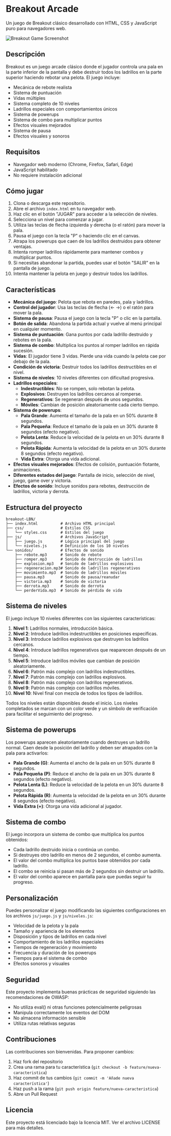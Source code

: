 # Breakout Arcade

Un juego de Breakout clásico desarrollado con HTML, CSS y JavaScript puro para navegadores web.

![Breakout Game Screenshot](screenshot.png)

## Descripción

Breakout es un juego arcade clásico donde el jugador controla una pala en la parte inferior de la pantalla y debe destruir todos los ladrillos en la parte superior haciendo rebotar una pelota. El juego incluye:

- Mecánica de rebote realista
- Sistema de puntuación
- Vidas múltiples
- Sistema completo de 10 niveles
- Ladrillos especiales con comportamientos únicos
- Sistema de powerups
- Sistema de combo para multiplicar puntos
- Efectos visuales mejorados
- Sistema de pausa
- Efectos visuales y sonoros

## Requisitos

- Navegador web moderno (Chrome, Firefox, Safari, Edge)
- JavaScript habilitado
- No requiere instalación adicional

## Cómo jugar

1. Clona o descarga este repositorio.
2. Abre el archivo `index.html` en tu navegador web.
3. Haz clic en el botón "JUGAR" para acceder a la selección de niveles.
4. Selecciona un nivel para comenzar a jugar.
5. Utiliza las teclas de flecha izquierda y derecha (o el ratón) para mover la pala.
6. Pausa el juego con la tecla "P" o haciendo clic en el canvas.
7. Atrapa los powerups que caen de los ladrillos destruidos para obtener ventajas.
8. Intenta romper ladrillos rápidamente para mantener combos y multiplicar puntos.
9. Si necesitas abandonar la partida, puedes usar el botón "SALIR" en la pantalla de juego.
10. Intenta mantener la pelota en juego y destruir todos los ladrillos.

## Características

- **Mecánica del juego**: Pelota que rebota en paredes, pala y ladrillos.
- **Control del jugador**: Usa las teclas de flecha (← →) o el ratón para mover la pala.
- **Sistema de pausa**: Pausa el juego con la tecla "P" o clic en la pantalla.
- **Botón de salida**: Abandona la partida actual y vuelve al menú principal en cualquier momento.
- **Sistema de puntuación**: Gana puntos por cada ladrillo destruido y rebotes en la pala.
- **Sistema de combo**: Multiplica los puntos al romper ladrillos en rápida sucesión.
- **Vidas**: El jugador tiene 3 vidas. Pierde una vida cuando la pelota cae por debajo de la pala.
- **Condición de victoria**: Destruir todos los ladrillos destructibles en el nivel.
- **Sistema de niveles**: 10 niveles diferentes con dificultad progresiva.
- **Ladrillos especiales**:
  - **Indestructibles**: No se rompen, solo rebotan la pelota.
  - **Explosivos**: Destruyen los ladrillos cercanos al romperse.
  - **Regenerativos**: Se regeneran después de unos segundos.
  - **Móviles**: Cambian de posición aleatoriamente cada cierto tiempo.
- **Sistema de powerups**:
  - **Pala Grande**: Aumenta el tamaño de la pala en un 50% durante 8 segundos.
  - **Pala Pequeña**: Reduce el tamaño de la pala en un 30% durante 8 segundos (efecto negativo).
  - **Pelota Lenta**: Reduce la velocidad de la pelota en un 30% durante 8 segundos.
  - **Pelota Rápida**: Aumenta la velocidad de la pelota en un 30% durante 8 segundos (efecto negativo).
  - **Vida Extra**: Otorga una vida adicional.
- **Efectos visuales mejorados**: Efectos de colisión, puntuación flotante, animaciones.
- **Diferentes estados del juego**: Pantalla de inicio, selección de nivel, juego, game over y victoria.
- **Efectos de sonido**: Incluye sonidos para rebotes, destrucción de ladrillos, victoria y derrota.

## Estructura del proyecto

```
breakout-LBN/
├── index.html          # Archivo HTML principal
├── css/                # Estilos CSS
│   └── styles.css      # Estilos del juego
├── js/                 # Archivos JavaScript
│   ├── juego.js        # Lógica principal del juego
│   └── niveles.js      # Definición de los 10 niveles
└── sonidos/            # Efectos de sonido
    ├── rebote.mp3      # Sonido de rebote
    ├── romper.mp3      # Sonido de destrucción de ladrillos
    ├── explosion.mp3   # Sonido de ladrillos explosivos
    ├── regeneracion.mp3# Sonido de ladrillos regenerativos
    ├── movimiento.mp3  # Sonido de ladrillos móviles
    ├── pausa.mp3       # Sonido de pausa/reanudar
    ├── victoria.mp3    # Sonido de victoria
    ├── derrota.mp3     # Sonido de derrota
    └── perderVida.mp3  # Sonido de pérdida de vida
```

## Sistema de niveles

El juego incluye 10 niveles diferentes con las siguientes características:

1. **Nivel 1**: Ladrillos normales, introducción básica.
2. **Nivel 2**: Introduce ladrillos indestructibles en posiciones específicas.
3. **Nivel 3**: Introduce ladrillos explosivos que destruyen los ladrillos cercanos.
4. **Nivel 4**: Introduce ladrillos regenerativos que reaparecen después de un tiempo.
5. **Nivel 5**: Introduce ladrillos móviles que cambian de posición aleatoriamente.
6. **Nivel 6**: Patrón más complejo con ladrillos indestructibles.
7. **Nivel 7**: Patrón más complejo con ladrillos explosivos.
8. **Nivel 8**: Patrón más complejo con ladrillos regenerativos.
9. **Nivel 9**: Patrón más complejo con ladrillos móviles.
10. **Nivel 10**: Nivel final con mezcla de todos los tipos de ladrillos.

Todos los niveles están disponibles desde el inicio. Los niveles completados se marcan con un color verde y un símbolo de verificación para facilitar el seguimiento del progreso.

## Sistema de powerups

Los powerups aparecen aleatoriamente cuando destruyes un ladrillo normal. Caen desde la posición del ladrillo y deben ser atrapados con la pala para activarlos:

- **Pala Grande (G)**: Aumenta el ancho de la pala en un 50% durante 8 segundos.
- **Pala Pequeña (P)**: Reduce el ancho de la pala en un 30% durante 8 segundos (efecto negativo).
- **Pelota Lenta (L)**: Reduce la velocidad de la pelota en un 30% durante 8 segundos.
- **Pelota Rápida (R)**: Aumenta la velocidad de la pelota en un 30% durante 8 segundos (efecto negativo).
- **Vida Extra (+)**: Otorga una vida adicional al jugador.

## Sistema de combo

El juego incorpora un sistema de combo que multiplica los puntos obtenidos:

- Cada ladrillo destruido inicia o continúa un combo.
- Si destruyes otro ladrillo en menos de 2 segundos, el combo aumenta.
- El valor del combo multiplica los puntos base obtenidos por cada ladrillo.
- El combo se reinicia si pasan más de 2 segundos sin destruir un ladrillo.
- El valor del combo aparece en pantalla para que puedas seguir tu progreso.

## Personalización

Puedes personalizar el juego modificando las siguientes configuraciones en los archivos `js/juego.js` y `js/niveles.js`:

- Velocidad de la pelota y la pala
- Tamaño y apariencia de los elementos
- Disposición y tipos de ladrillos en cada nivel
- Comportamiento de los ladrillos especiales
- Tiempos de regeneración y movimiento
- Frecuencia y duración de los powerups
- Tiempos para el sistema de combo
- Efectos sonoros y visuales

## Seguridad

Este proyecto implementa buenas prácticas de seguridad siguiendo las recomendaciones de OWASP:

- No utiliza eval() ni otras funciones potencialmente peligrosas
- Manipula correctamente los eventos del DOM
- No almacena información sensible
- Utiliza rutas relativas seguras

## Contribuciones

Las contribuciones son bienvenidas. Para proponer cambios:

1. Haz fork del repositorio
2. Crea una rama para tu característica (`git checkout -b feature/nueva-caracteristica`)
3. Haz commit de tus cambios (`git commit -m 'Añade nueva característica'`)
4. Haz push a la rama (`git push origin feature/nueva-caracteristica`)
5. Abre un Pull Request

## Licencia

Este proyecto está licenciado bajo la licencia MIT. Ver el archivo LICENSE para más detalles. 